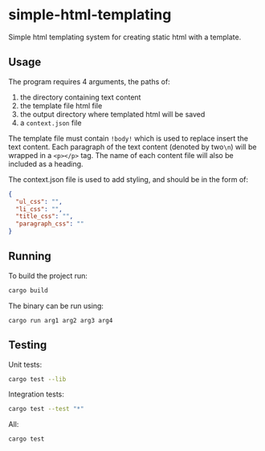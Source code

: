 # simple-html-templating

Simple html templating system for creating static html with a template.

## Usage

The program requires 4 arguments, the paths of:

1. the directory containing text content
2. the template file html file
3. the output directory where templated html will be saved
4. a `context.json` file

The template file must contain `!body!` which is used to replace insert the text content. Each paragraph of the text
content (denoted by two`\n`)
will be wrapped in a `<p></p>` tag. The name of each content file will also be included as a heading.

The context.json file is used to add styling, and should be in the form of:

```json
{
  "ul_css": "",
  "li_css": "",
  "title_css": "",
  "paragraph_css": ""
}
```

## Running

To build the project run:

```bash
cargo build
```

The binary can be run using:

```
cargo run arg1 arg2 arg3 arg4
```

## Testing

Unit tests:

```bash
cargo test --lib
```

Integration tests:

```bash
cargo test --test "*"
```

All:

```bash
cargo test
```


